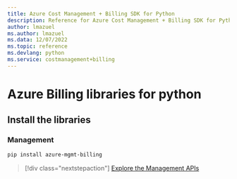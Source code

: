 ```yaml
---
title: Azure Cost Management + Billing SDK for Python
description: Reference for Azure Cost Management + Billing SDK for Python
author: lmazuel
ms.author: lmazuel
ms.data: 12/07/2022
ms.topic: reference
ms.devlang: python
ms.service: costmanagement+billing
---
```

# Azure Billing libraries for python

## Install the libraries


### Management

```bash
pip install azure-mgmt-billing
```
> [!div class="nextstepaction"]
> [Explore the Management APIs](/python/api/overview/azure/billing/management)